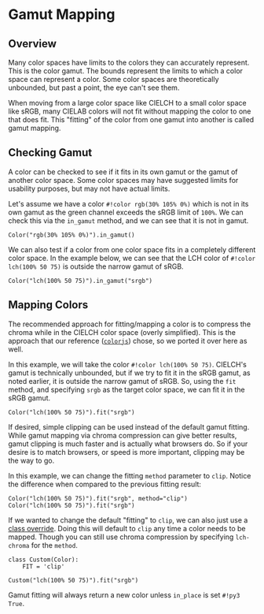 # Gamut Mapping

## Overview

Many color spaces have limits to the colors they can accurately represent. This is the color gamut. The bounds represent
the limits to which a color space can represent a color. Some color spaces are theoretically unbounded, but past a
point, the eye can't see them.

When moving from a large color space like CIELCH to a small color space like sRGB, many CIELAB colors will not fit
without mapping the color to one that does fit. This "fitting" of the color from one gamut into another is called gamut
mapping.

## Checking Gamut

A color can be checked to see if it fits in its own gamut or the gamut of another color space. Some color spaces may
have suggested limits for usability purposes, but may not have actual limits.

Let's assume we have a color `#!color rgb(30% 105% 0%)` which is not in its own gamut as the green channel
exceeds the sRGB limit of `100%`. We can check this via the `in_gamut` method, and we can see that it is not in gamut.

```playground
Color("rgb(30% 105% 0%)").in_gamut()
```

We can also test if a color from one color space fits in a completely different color space. In the example below, we
can see that the LCH color of `#!color lch(100% 50 75)` is outside the narrow gamut of sRGB.

```playground
Color("lch(100% 50 75)").in_gamut("srgb")
```

## Mapping Colors

The recommended approach for fitting/mapping a color is to compress the chroma while in the CIELCH color space (overly
simplified). This is the approach that our reference ([`colorjs`](https://colorjs.io/)) chose, so we ported it over here
as well.

In this example, we will take the color `#!color lch(100% 50 75)`. CIELCH's gamut is technically unbounded, but
if we try to fit it in the sRGB gamut, as noted earlier, it is outside the narrow gamut of sRGB. So, using the `fit`
method, and specifying `srgb` as the target color space, we can fit it in the sRGB gamut.

```playground
Color("lch(100% 50 75)").fit("srgb")
```

If desired, simple clipping can be used instead of the default gamut fitting. While gamut mapping via chroma compression
can give better results, gamut clipping is much faster and is actually what browsers do. So if your desire is to match
browsers, or speed is more important, clipping may be the way to go.

In this example, we can change the fitting `method` parameter to `clip`. Notice the difference when compared to the
previous fitting result:

```playground
Color("lch(100% 50 75)").fit("srgb", method="clip")
Color("lch(100% 50 75)").fit("srgb")
```

If we wanted to change the default "fitting" to `clip`, we can also just use a
[class override](./color.md#override-default-settings). Doing this will default to `clip` any time a color needs
to be mapped. Though you can still use chroma compression by specifying `lch-chroma` for the `method`.

```playground
class Custom(Color):
    FIT = 'clip'

Custom("lch(100% 50 75)").fit("srgb")
```

Gamut fitting will always return a new color unless `in_place` is set `#!py3 True`.
